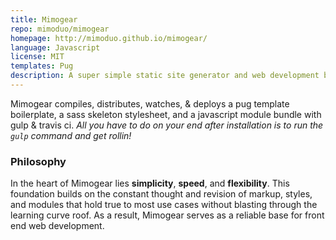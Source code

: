 ```yaml
---
title: Mimogear
repo: mimoduo/mimogear
homepage: http://mimoduo.github.io/mimogear/
language: Javascript
license: MIT
templates: Pug
description: A super simple static site generator and web development boilerplate.
---
```


Mimogear compiles, distributes, watches, & deploys a pug template boilerplate, a sass skeleton stylesheet, and a javascript module bundle with gulp & travis ci. _All you have to do on your end after installation is to run the `gulp` command and get rollin!_

### Philosophy

In the heart of Mimogear lies **simplicity**, **speed**, and **flexibility**. This foundation builds on the constant thought and revision of markup, styles, and modules that hold true to most use cases without blasting through the learning curve roof. As a result, Mimogear serves as a reliable base for front end web development.

